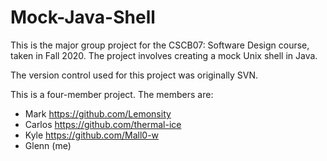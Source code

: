 # Mock-Java-Shell
 This is the major group project for the CSCB07: Software Design course, taken in Fall 2020.
 The project involves creating a mock Unix shell in Java.  
 
 The version control used for this project was originally SVN. 
 
 This is a four-member project. The members are:  
 - Mark https://github.com/Lemonsity
 - Carlos https://github.com/thermal-ice
 - Kyle https://github.com/Mall0-w
 - Glenn (me)
